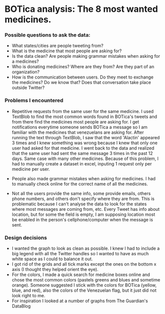 # BOTica analysis: The 8 most wanted medicines.

### Possible questions to ask the data:

  - What states/cities are people tweeting from?
  - What is the medicine that most people are asking for?
  - Is the data clean? Are people making grammar mistakes when asking for a medicines?
  - Who is donating medicines? Where are they from? Are they part of an organization?
  - How is the communication between users. Do they meet to exchange the medicines? Do we know that? Does that conversation take place outside Twitter?


### Problems I encountered

  - Repetitive requests from the same user for the same medicine. I used TextBlob to find the most common words found in BOTica's tweets and from there find the medicines most people are asking for. I get notifications everytime someone sends BOTica a message so I am familiar with the medicines that venezuelans are asking for.  After running the text through TextBlob,  I saw that the word 'Alactin' appeared 3 times and I knew something was wrong because I knew that only one user had asked for that medicine. I went back to the data and realized that the same user had sent the same message 3 times in the past 12 days. Same case with many other medicines.
  Because of this problem, I had to manually create a dataset in excel, inputing 1 request only per medicine per user.

  - People also made grammar mistakes when asking for medicines. I had to manually check online for the correct name of all the medicines.

  - Not all the users provide the same info, some provide emails, others phone numbers, and others don't specify where they are from. This is problematic because I can't analyse the data to look for the states where most messages are coming from, etc. Every Tweet has info about location, but for some the field is empty, I am supposing location most be enabled in the person's cellphone/computer when the message is sent.

### Design decisions
  - I wanted the graph to look as clean as possible. I knew I had to include a big legend with all the Twitter handles so I wanted to have as much white space as I could to balance it out.
  - I got rid of the grids and all tick marks except the ones on the bottom x axis (I thought they helped orient the eye).
  - For the colors, I made a quick search for medicine boxes online and chose the most common colors (pastels greens and blues and sometime orange). Someone suggested I stick with the colors for BOTica (yellow, blue, and red), also the colors of the Venezuelan flag, but it just did not look right to me.
  - For inspiration I looked at a number of graphs from The Guardian's DataBlog
